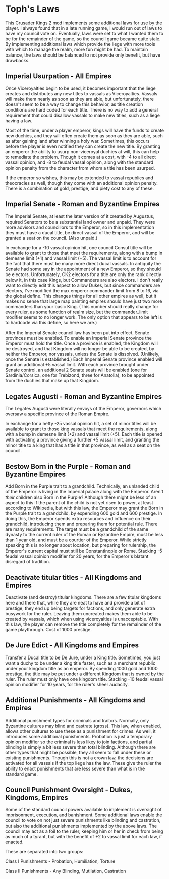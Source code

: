 # Toph's Laws
This Crusader Kings 2 mod implements some additional laws for use by the player. I always found that in a late running game, I would run out of laws to have my council vote on. Eventually, laws were set to what I wanted them to be for the remainder of the game, so the council game became quite stale. By implementing additional laws which provide the liege with more tools with which to manage the realm, more fun might be had. To maintain balance, the laws should be balanced to not provide only benefit, but have drawbacks.

## Imperial Usurpation - All Empires
Once Viceroyalties begin to be used, it becomes important that the liege creates and distributes any new titles to vassals as Viceroyalties. Vassals will make them nearly as soon as they are able, but unfortunately, there doesn't seem to be a way to change this behavior, as title creation conditions are hard coded for each title. There is no way to add a general requirement that could disallow vassals to make new titles, such as a liege having a law.

Most of the time, under a player emperor, kings will have the funds to create new duchies, and they will often create them as soon as they are able, such as after gaining land after winning a holy war. Sometimes, this occurs before the player is even notified they can create the new title. By granting an emperor the ability to usurp non-viceroyal duchies at will, this can help to remediate the problem. Though it comes at a cost, with -4 to all direct vassal opinion, and -8 to feudal vassal opinion, along with the standard opinion penalty from the character from whom a title has been usurped.

If the emperor so wishes, this may be extended to vassal republics and theocracies as well, though they come with an additional opinion penalty. There is a combination of gold, prestige, and piety cost to any of these.

## Imperial Senate - Roman and Byzantine Empires
The Imperial Senate, at least the later version of it created by Augustus, required Senators to be a substantial land owner and unpaid. They were more advisors and councillors to the Emperor, so in this implementation they must have a ducal title, be direct vassal of the Emperor, and will be granted a seat on the council. (Also unpaid.)

In exchange for a -10 vassal opinion hit, one council Consul title will be available to grant to those that meet the requirements, along with a bump in demesne limit (+1) and vassal limit (+5). The vassal limit is to account for the fact that there must be many more direct ducal vassals. In antiquity the Senate had some say in the appointment of a new Emperor, so they should be electors. Unfortunately, CK2 electors for a title are only the rank directly below it, in this case Kings, but Commanders are also electors. I don't really want to directly edit this aspect to allow Dukes, but since commanders are electors, I've modified the max emperor commander limit from 8 to 16, via the global define. This changes things for all other empires as well, but it makes no sense that large map painting empires should have just two more commanders than your basic King. (This number should really change for every ruler, as some function of realm size, but the commander_limit modifier seems to no longer work. The only option that appears to be left is to hardcode via this define, so here we are.)

After the Imperial Senate council law has been put into effect, Senate provinces must be enabled. To enable an Imperial Senate province the Emperor must hold the title. Once a province is enabled, the Kingdom will be destroyed, and that Kingdom will no longer be able to be created, by neither the Emperor, nor vassals, unless the Senate is dissolved. (Unlikely, once the Senate is established.) Each Imperial Senate province enabled will grant an additional +5 vassal limit. With each province brought under Senate control, an additional 2 Senate seats will be enabled (one for Sardinia/Corsica, one for Trebizond, three for Anatolia), to be appointed from the duchies that make up that Kingdom.

## Legates Augusti - Roman and Byzantine Empires
The Legates Augusti were literally envoys of the Emperor, governors which oversaw a specific province of the Roman Empire.

In exchange for a hefty -25 vassal opinion hit, a set of minor titles will be available to grant to those king vassals that meet the requirements, along with a bump in demesne limit (+2) and vassal limit (+5). Each title is opened with activating a province giving a further +5 vassal limit, and granting the minor title to a king that has a title in that province, as well as a seat on the council.

## Bestow Born in the Purple - Roman and Byzantine Empires
Add Born in the Purple trait to a grandchild. Technically, an unlanded child of the Emperor is living in the Imperial palace along with the Emperor. Aren't *their* children also Born in the Purple? Although there might be less of an aspect to this if the parent of the child is not yet risen to power, at least according to Wikipedia, but with this law, the Emperor may grant the Born in the Purple trait to a grandchild, by expending 600 gold and 600 prestige. In doing this, the Emperor spends extra resources and influence on their grandchild, introducing them and preparing them for potential rule. There are many requirements. The target must be a grandchild of the same dynasty to the current ruler of the Roman or Byzantine Empire, must be less than 1 year old, and must be a courtier of the Emperor. While strictly speaking this is no longer about location, but preparing for rulership, the Emperor's current capital must still be Constantinople or Rome. Stacking -5 feudal vassal opinion modifier for 20 years, for the Emperor's blatant disregard of tradition.

## Deactivate titular titles - All Kingdoms and Empires
Deactivate (and destroy) titular kingdoms. There are a few titular kingdoms here and there that, while they are neat to have and provide a bit of prestige, they end up being targets for factions, and only generate extra busywork for the ruler. Leaving them uncreated makes them able to be created by vassals, which when using viceroyalties is unacceptable. With this law, the player can remove the title completely for the remainder of the game playthrough. Cost of 1000 prestige.

## De Jure Edict - All Kingdoms and Empires
Transfer a Ducal title to be De Jure, under a King title. Sometimes, you just want a duchy to be under a king title faster, such as a merchant republic under your kingdom title as an emperor. By spending 1000 gold and 1000 prestige, the title may be put under a different Kingdom that is owned by the ruler. The ruler must only have one kingdom title. Stacking -10 feudal vassal opinion modifier for 10 years, for the ruler's sheer audacity.

## Additional Punishments - All Kingdoms and Empires
Additional punishment types for criminals and traitors. Normally, only Byzantine cultures may blind and castrate (gross). This law, when enabled, allows other cultures to use these as a punishment for crimes. As well, it introduces some additional punishments. Probation is just a temporary opinion modifier so the criminal is less likey to join factions, and partial blinding is simply a bit less severe than total blinding. Although there are other types that might be possible, they all seem to fall under these or existing punishments. Though this is not a crown law, the decisions are activated for all vassals if the top liege has the law. These give the ruler the ability to enact punishments that are less severe than what is in the standard game.

## Council Punishment Oversight - Dukes, Kingdoms, Empires
Some of the standard council powers available to implement is oversight of imprisonment, execution, and banishment. Some additional laws enable the council to vote on not just severe punishments like blinding and castration, but also the additional punishments implemented by the above laws. The council may act as a foil to the ruler, keeping him or her in check from being as much of a tyrant, but with the benefit of +2 to vassal limit for each law, if enacted.

These are separated into two groups:

Class I Punishments  - Probation, Humiliation, Torture

Class II Punishments - Any Blinding, Mutilation, Castration